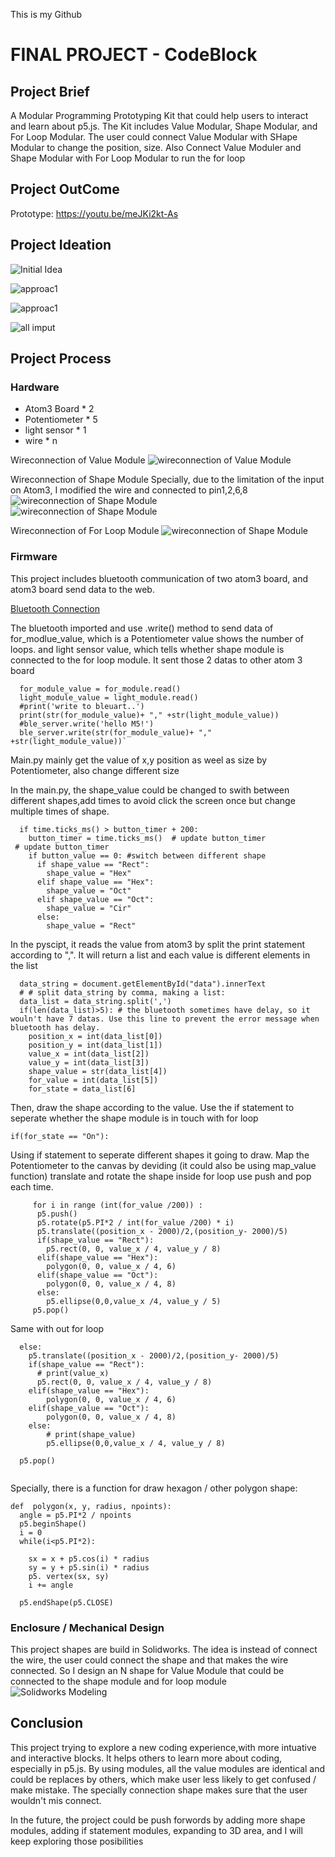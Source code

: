 This is my Github
# FINAL PROJECT - CodeBlock

## Project Brief

A Modular Programming Prototyping Kit that could help users to interact and learn about p5.js. 
The Kit includes Value Modular, Shape Modular, and For Loop Modular. The user could connect Value Modular with SHape Modular to change the position, size. Also Connect Value Moduler and Shape Modular with For Loop Modular to run the for loop

## Project OutCome

Prototype: https://youtu.be/meJKi2kt-As

## Project Ideation
![Initial Idea](initialidea.jpg)

![approac1](idea2.png)

![approac1](idea3.jpg)

![all imput](input.jpg)

## Project Process

### Hardware
- Atom3 Board * 2
- Potentiometer * 5
- light sensor * 1
- wire * n

Wireconnection of Value Module
![wireconnection of Value Module](Value_Module_Connection.jpg)  

Wireconnection of Shape Module
Specially, due to the limitation of the input on Atom3, I modified the wire and connected to pin1,2,6,8
![wireconnection of Shape Module](Shape_Connection.jpg)  
![wireconnection of Shape Module](Shape_Module_Connection.jpg)  

Wireconnection of For Loop Module
![wireconnection of Shape Module](For_Connection.jpg)  

### Firmware
This project includes bluetooth communication of two atom3 board, and atom3 board send data to the web. 

[Bluetooth Connection](thonny/bluetooth.py)

The bluetooth imported and use .write() method to send data of for_modlue_value, which is a Potentiometer value shows the number of loops. and light sensor value, which tells whether shape module is connected to the for loop module. It sent those 2 datas to other atom 3 board

```
  for_module_value = for_module.read()
  light_module_value = light_module.read()
  #print('write to bleuart..')
  print(str(for_module_value)+ "," +str(light_module_value))
  #ble_server.write('hello M5!')
  ble_server.write(str(for_module_value)+ "," +str(light_module_value))`
```

Main.py mainly get the value of x,y position as weel as size by Potentiometer, also change different size

In the main.py, the shape_value could be changed to swith between different shapes,add times to avoid click the screen once but change multiple times of shape.
```
  if time.ticks_ms() > button_timer + 200:
    button_timer = time.ticks_ms()  # update button_timer
 # update button_timer
    if button_value == 0: #switch between different shape
      if shape_value == "Rect":
        shape_value = "Hex"
      elif shape_value == "Hex":
        shape_value = "Oct"
      elif shape_value == "Oct":
        shape_value = "Cir"
      else:
        shape_value = "Rect"
```

In the pyscipt, it reads the value from atom3 by split the print statement according to ",". It will return a list and each value is different elements in the list

```
  data_string = document.getElementById("data").innerText
  # # split data_string by comma, making a list:
  data_list = data_string.split(',')
  if(len(data_list)>5): # the bluetooth sometimes have delay, so it wouln't have 7 datas. Use this line to prevent the error message when bluetooth has delay. 
    position_x = int(data_list[0])
    position_y = int(data_list[1])
    value_x = int(data_list[2])
    value_y = int(data_list[3])
    shape_value = str(data_list[4])
    for_value = int(data_list[5])
    for_state = data_list[6]
```

Then, draw the shape according to the value. 
Use the if statement to seperate whether the shape module is in touch with for loop
```
if(for_state == "On"):
```
Using if statement to seperate different shapes it going to draw. Map the Potentiometer to the canvas by deviding (it could also be using map_value function)
translate and rotate the shape inside for loop 
use push and pop each time.
```
     for i in range (int(for_value /200)) : 
      p5.push()
      p5.rotate(p5.PI*2 / int(for_value /200) * i)
      p5.translate((position_x - 2000)/2,(position_y- 2000)/5)
      if(shape_value == "Rect"):
        p5.rect(0, 0, value_x / 4, value_y / 8)
      elif(shape_value == "Hex"):
        polygon(0, 0, value_x / 4, 6)
      elif(shape_value == "Oct"):
        polygon(0, 0, value_x / 4, 8)
      else:
        p5.ellipse(0,0,value_x /4, value_y / 5)
     p5.pop()
```
Same with out for loop
```
  else:
    p5.translate((position_x - 2000)/2,(position_y- 2000)/5)
    if(shape_value == "Rect"):
      # print(value_x)
      p5.rect(0, 0, value_x / 4, value_y / 8)
    elif(shape_value == "Hex"):
        polygon(0, 0, value_x / 4, 6)
    elif(shape_value == "Oct"):
        polygon(0, 0, value_x / 4, 8)
    else:
        # print(shape_value)
        p5.ellipse(0,0,value_x / 4, value_y / 8) 

  p5.pop()


```


Specially, there is a function for draw hexagon / other polygon shape:

```
def  polygon(x, y, radius, npoints):
  angle = p5.PI*2 / npoints
  p5.beginShape()
  i = 0
  while(i<p5.PI*2):
   
    sx = x + p5.cos(i) * radius
    sy = y + p5.sin(i) * radius
    p5. vertex(sx, sy)
    i += angle
  
  p5.endShape(p5.CLOSE)
```

### Enclosure / Mechanical Design
This project shapes are build in Solidworks. The idea is instead of connect the wire, the user could connect the shape and that makes the wire connected. So I design an N shape for Value Module that could be connected to the shape module and for loop module 
![Solidworks Modeling](Solid.png)

## Conclusion
This project trying to explore a new coding experience,with more intuative and interactive blocks. It helps others to learn more about coding, especially in p5.js. By using modules, all the value modules are identical and could be replaces by others, which make user less likely to get confused / make mistake. The specially connection shape makes sure that the user wouldn't mis connect.

In the future, the project could be push forwords by adding more shape modules, adding if statement modules, expanding to 3D area, and I will keep exploring those posibilities
